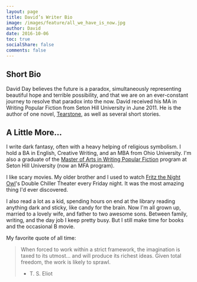 ```yaml
---
layout: page
title: David’s Writer Bio
image: /images/feature/all_we_have_is_now.jpg
author: David
date: 2016-10-06
toc: true
socialShare: false
comments: false
---
```


## Short Bio

David Day believes the future is a paradox, simultaneously representing
beautiful hope and terrible possibility, and that we are on an ever-constant
journey to resolve that paradox into the now. David received his MA in Writing
Popular Fiction from Seton Hill University in June 2011. He is the author of one
novel, [Tearstone](/bibliography), as well as several short stories.

## A Little More…

I write dark fantasy, often with a heavy helping of religious symbolism. I hold
a BA in English, Creative Writing, and an MBA from Ohio University. I'm also a
graduate of the
[Master of Arts in Writing Popular Fiction](http://www.setonhill.edu/academics/fiction/index.cfm)
program at Seton Hill University (now an MFA program).

I like scary movies. My older brother and I used to watch
[Fritz the Night Owl](http://www.fritzlives.com/)'s Double Chiller Theater every
Friday night. It was the most amazing thing I'd ever discovered.

I also read a lot as a kid, spending hours on end at the library reading
anything dark and sticky, like candy for the brain. Now I'm all grown up,
married to a lovely wife, and father to two awesome sons. Between family,
writing, and the day job I keep pretty busy. But I still make time for books and
the occasional B movie.

My favorite quote of all time:

> When forced to work within a strict framework, the imagination is taxed to its
> utmost… and will produce its richest ideas. Given total freedom, the work is
> likely to sprawl.
>
> - T. S. Eliot
